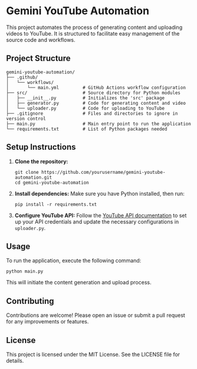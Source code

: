 # Gemini YouTube Automation

This project automates the process of generating content and uploading videos to YouTube. It is structured to facilitate easy management of the source code and workflows.

## Project Structure

```
gemini-youtube-automation/
├── .github/
│   └── workflows/
│       └── main.yml         # GitHub Actions workflow configuration
├── src/                     # Source directory for Python modules
│   ├── __init__.py          # Initializes the 'src' package
│   ├── generator.py         # Code for generating content and video
│   └── uploader.py          # Code for uploading to YouTube
├── .gitignore               # Files and directories to ignore in version control
├── main.py                  # Main entry point to run the application
└── requirements.txt         # List of Python packages needed
```

## Setup Instructions

1. **Clone the repository:**
   ```
   git clone https://github.com/yourusername/gemini-youtube-automation.git
   cd gemini-youtube-automation
   ```

2. **Install dependencies:**
   Make sure you have Python installed, then run:
   ```
   pip install -r requirements.txt
   ```

3. **Configure YouTube API:**
   Follow the [YouTube API documentation](https://developers.google.com/youtube/v3) to set up your API credentials and update the necessary configurations in `uploader.py`.

## Usage

To run the application, execute the following command:
```
python main.py
```

This will initiate the content generation and upload process.

## Contributing

Contributions are welcome! Please open an issue or submit a pull request for any improvements or features.

## License

This project is licensed under the MIT License. See the LICENSE file for details.